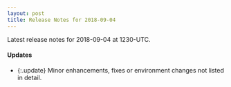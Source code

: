 ```yaml
---
layout: post
title: Release Notes for 2018-09-04
---
```


Latest release notes for 2018-09-04 at 1230-UTC.

<div class='updates' markdown='1'>

#### Updates

- {:.update} Minor enhancements, fixes or environment changes not listed in detail.

</div>


